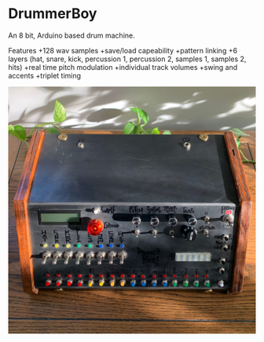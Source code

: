 # DrummerBoy
An 8 bit, Arduino based drum machine.

Features
+128 wav samples
+save/load capeability
+pattern linking
+6 layers (hat, snare, kick, percussion 1, percussion 2, samples 1, samples 2, hits)
+real time pitch modulation
+individual track volumes
+swing and accents
+triplet timing

![Screenshot](drummachine_squared.jpg)
